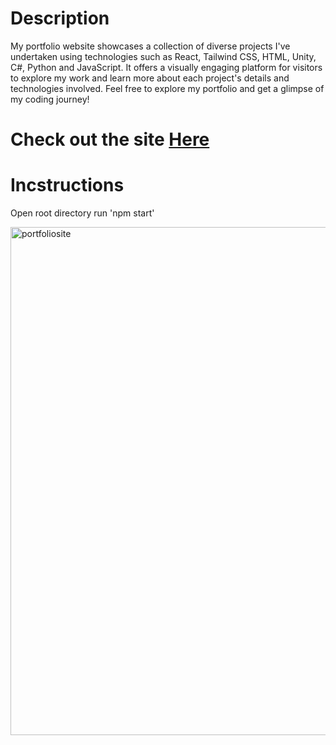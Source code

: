 # Description
My portfolio website showcases a collection of diverse projects I've undertaken using technologies such as React, Tailwind CSS, HTML, Unity, C#, Python and JavaScript. It offers a visually engaging platform for visitors to explore my work and learn more about each project's details and technologies involved. Feel free to explore my portfolio and get a glimpse of my coding journey!

# Check out the site <a className='bold' href='https://www.samuelbaker.ca/' target='_blank' rel='noopener noreferrer'>Here</a>

# Incstructions
Open root directory
run 'npm start'

<img width="813" alt="portfoliosite" src="https://github.com/Forworddash/portfoliosite/assets/59719097/cd23aff1-edb9-423c-89be-f7fc72d04964">
